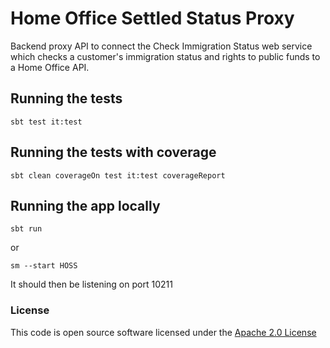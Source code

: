 # Home Office Settled Status Proxy

Backend proxy API to connect the Check Immigration Status web service which checks a customer's immigration status and rights to public funds to a Home Office API.

## Running the tests

    sbt test it:test

## Running the tests with coverage

    sbt clean coverageOn test it:test coverageReport

## Running the app locally

    sbt run
    
or    

    sm --start HOSS

It should then be listening on port 10211

### License


This code is open source software licensed under the [Apache 2.0 License]("http://www.apache.org/licenses/LICENSE-2.0.html")

